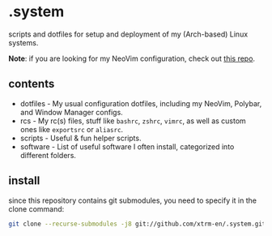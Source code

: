 # .system

scripts and dotfiles for setup and deployment of my (Arch-based) Linux systems. 

**Note**: if you are looking for my NeoVim configuration, check out [this repo](https://github.com/xtrm-en/.vim).

## contents
- dotfiles - My usual configuration dotfiles, including my NeoVim, Polybar, and Window Manager configs.
- rcs - My rc(s) files, stuff like `bashrc`, `zshrc`, `vimrc`, as well as custom ones like `exportsrc` or `aliasrc`.
- scripts - Useful & fun helper scripts.
- software - List of useful software I often install, categorized into different folders.

## install
since this repository contains git submodules, you need to specify it in the clone command:
```bash
git clone --recurse-submodules -j8 git://github.com/xtrm-en/.system.git ~/.system
```

